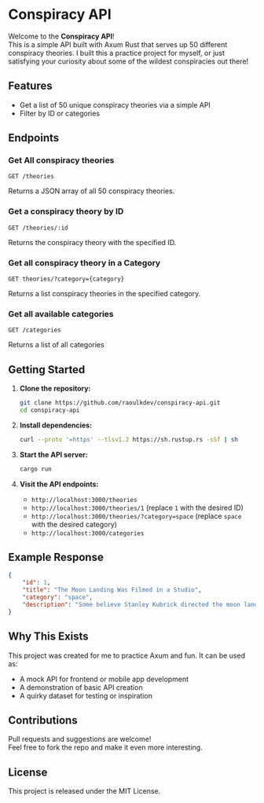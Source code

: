 # Conspiracy API

Welcome to the **Conspiracy API**!  
This is a simple API built with Axum Rust that serves up 50 different conspiracy theories. I built this a practice project for myself, or just satisfying your curiosity about some of the wildest conspiracies out there!

## Features

- Get a list of 50 unique conspiracy theories via a simple API
- Filter by ID or categories

## Endpoints

### Get All conspiracy theories

```
GET /theories
```
Returns a JSON array of all 50 conspiracy theories.

### Get a conspiracy theory by ID

```
GET /theories/:id
```
Returns the conspiracy theory with the specified ID.

### Get all conspiracy theory in a Category

```
GET theories/?category={category}
```
Returns a list conspiracy theories in the specified category.

### Get all available categories

```
GET /categories
```
Returns a list of all categories

## Getting Started

1. **Clone the repository:**
    ```bash
    git clone https://github.com/raoulkdev/conspiracy-api.git
    cd conspiracy-api
    ```

2. **Install dependencies:**
    ```bash
    curl --proto '=https' --tlsv1.2 https://sh.rustup.rs -sSf | sh
    ```

3. **Start the API server:**
    ```bash
    cargo run
    ```

4. **Visit the API endpoints:**
    - `http://localhost:3000/theories`
    - `http://localhost:3000/theories/1` (replace `1` with the desired ID)
    - `http://localhost:3000/theories/?category=space` (replace `space` with the desired category)
    - `http://localhost:3000/categories`

## Example Response

```json
{
    "id": 1,
    "title": "The Moon Landing Was Filmed in a Studio",
    "category": "space",
    "description": "Some believe Stanley Kubrick directed the moon landing in a secret NASA sound-stage."
}
```

## Why This Exists

This project was created for me to practice Axum and fun. It can be used as:
- A mock API for frontend or mobile app development
- A demonstration of basic API creation
- A quirky dataset for testing or inspiration

## Contributions

Pull requests and suggestions are welcome!  
Feel free to fork the repo and make it even more interesting.

## License

This project is released under the MIT License.
